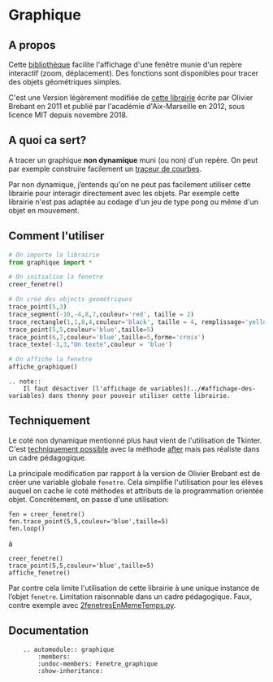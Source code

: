 # Graphique
## A propos
Cette [bibliothèque](https://github.com/cspaier/thonny/blob/diderot/Thonny/Lib/site-packages/graphique.py) facilite l'affichage d'une fenêtre munie d'un repère interactif (zoom, déplacement). Des fonctions sont disponibles pour tracer des objets géométriques simples.

C'est une Version légèrement modifiée de [cette librairie](https://www.pedagogie.ac-aix-marseille.fr/jcms/c_122350/fr/ressources-graphiques-pour-python) écrite par Olivier Brebant en 2011 et publié par l'académie d'Aix-Marseille en 2012, sous licence MIT depuis novembre 2018.


## A quoi ca sert?
A tracer un graphique **non dynamique** muni (ou non) d'un repère.
On peut par exemple construire facilement un [traceur de courbes](https://gist.github.com/cspaier/3c67ddb66218ee53e7deaef6a61aeb8a).

Par non dynamique, j’entends qu'on ne peut pas facilement utiliser cette librairie pour interagir directement avec les objets. Par exemple cette librairie n'est pas adaptée au codage d'un jeu de type pong ou même d'un objet en mouvement.


## Comment l'utiliser

```python
# On importe la librairie
from graphique import *

# On initialise la fenetre
creer_fenetre()

# On créé des objects geométriques
trace_point(5,3)
trace_segment(-10,-4,8,7,couleur='red', taille = 2)
trace_rectangle(1,1,8,4,couleur='black', taille = 4, remplissage='yellow')
trace_point(5,5,couleur='blue',taille=5)
trace_point(6,7,couleur='blue',taille=5,forme='croix')
trace_texte(-3,3,"Un texte",couleur = 'blue')

# On affiche la fenetre
affiche_graphique()
```
```eval_rst
.. note::
    Il faut désactiver [l'affichage de variables](../#affichage-des-variables) dans thonny pour pouvoir utiliser cette librairie.
```



## Techniquement

Le coté non dynamique mentionné plus haut vient de l'utilisation de Tkinter. C'est [techniquement possible](https://stackoverflow.com/questions/459083/how-do-you-run-your-own-code-alongside-tkinters-event-loop) avec la méthode [after](http://effbot.org/tkinterbook/widget.htm#Tkinter.Widget.after-method) mais pas réaliste dans un cadre pédagogique.

La principale modification par rapport à la version de Olivier Brebant est de créer une variable globale `fenetre`.
Cela simplifie l'utilisation pour les élèves auquel on cache le coté méthodes et attributs de la programmation orientée objet. Concrètement, on passe d'une utilisation:
```
fen = creer_fenetre()
fen.trace_point(5,5,couleur='blue',taille=5)
fen.loop()
```

à
```
creer_fenetre()
trace_point(5,5,couleur='blue',taille=5)
affiche_fenetre()
```

Par contre cela limite l'utilisation de cette librairie à une unique instance de l’objet `fenetre`. Limitation raisonnable dans un cadre pédagogique. Faux, contre exemple avec  [2fenetresEnMemeTemps.py](https://gist.github.com/al-coloic/c158ed66dd2b627049f5ad2562355fa7).   

## Documentation
```eval_rst
    .. automodule:: graphique
        :members:
        :undoc-members: Fenetre_graphique
        :show-inheritance:
```
